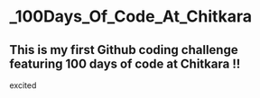 # _100Days_Of_Code_At_Chitkara
## This is my first Github coding challenge featuring 100 days of code at Chitkara !!
excited
